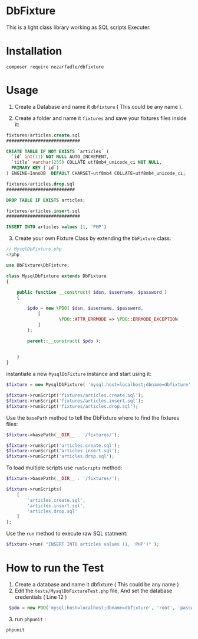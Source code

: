 # DbFixture

This is a light class library working as SQL scripts Executer.

# Installation

``` composer require nezarfadle/dbfixture ```

# Usage

1. Create a Database and name it ``` dbfixture ``` ( This could be any name ).

2. Create a folder and name it ``` fixtures ``` and save your fixtures files inside it:
```sql
fixtures/articles.create.sql
############################

CREATE TABLE IF NOT EXISTS `articles` (
  `id` int(11) NOT NULL AUTO_INCREMENT,
  `title` varchar(255) COLLATE utf8mb4_unicode_ci NOT NULL,
  PRIMARY KEY (`id`)
) ENGINE=InnoDB  DEFAULT CHARSET=utf8mb4 COLLATE=utf8mb4_unicode_ci;
```

```sql
fixtures/articles.drop.sql
##########################

DROP TABLE IF EXISTS articles;
```

```sql
fixtures/articles.insert.sql
############################

INSERT INTO articles values (1, 'PHP')
```
3. Create your own Fixture Class by extending the ``` DbFixture ``` class:

```php
// MysqlDbFixture.php 
<?php

use DbFixture\DbFixture;

class MysqlDbFixture extends DbFixture
{

    public function __construct( $dsn, $username, $password )
    {

        $pdo = new \PDO( $dsn, $username, $password, 
        	[
                    \PDO::ATTR_ERRMODE => \PDO::ERRMODE_EXCEPTION
            ]
        );

        parent::__construct( $pdo );

        
    }
}
```
instantiate a new ``` MysqlDbFixture ``` instance and start using it:

```php
$fixture = new MysqlDbFixture( 'mysql:host=localhost;dbname=dbfixture', 'root', 'password' );

$fixture->runScript('fixtures/articles.create.sql');
$fixture->runScript('fixtures/articles.insert.sql');
$fixture->runScript('fixtures/articles.drop.sql');

```
Use the ``` basePath ``` method to tell the DbFixture where to find the fixtures files:
```php
$fixture->basePath(__DIR__ . '/fixtures/'); 

$fixture->runScript('articles.create.sql');
$fixture->runScript('articles.insert.sql');
$fixture->runScript('articles.drop.sql');

```
To load multiple scripts use ``` runScripts ``` method:

```php
$fixture->basePath(__DIR__ . '/fixtures/'); 

$fixture->runScripts( 
	[ 
		'articles.create.sql', 
		'articles.insert.sql',
		'articles.drop.sql'
	]
);

```

Use the ``` run ``` method to execute raw SQL statment:
```php
$fixture->run( "INSERT INTO articles values (1, 'PHP')" );
```

# How to run the Test

1. Create a database and name it dbfixture ( This could be any name )
2. Edit the ``` tests/MysqlDbFixtureTest.php ```  file, And set the database credentials ( Line 12 )
```php
 $pdo = new PDO('mysql:host=localhost;dbname=dbfixture', 'root', 'password');
 ```
 3. run ``` phpunit ``` :

 ```
 phpunit
 ```